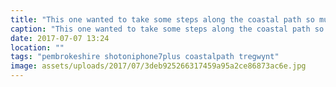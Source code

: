 ```yaml
---
title: "This one wanted to take some steps along the coastal path so mummy and daddy could have a rest. Today Tregwynt to Abercastle."
caption: "This one wanted to take some steps along the coastal path so mummy and daddy could have a rest. Today Tregwynt to Abercastle."
date: 2017-07-07 13:24
location: ""
tags: "pembrokeshire shotoniphone7plus coastalpath tregwynt"
image: assets/uploads/2017/07/3deb925266317459a95a2ce86873ac6e.jpg
---
```

